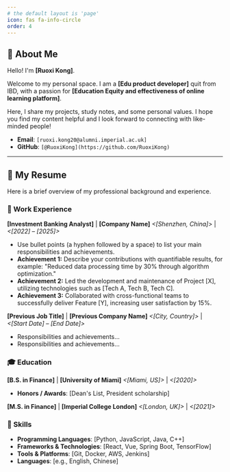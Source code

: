 ```yaml
---
# the default layout is 'page'
icon: fas fa-info-circle
order: 4
---
```


## 👋 About Me

Hello! I'm **[Ruoxi Kong]**.

Welcome to my personal space. I am a **[Edu product developer]** quit from IBD, with a passion for **[Education Equity and effectiveness of online learning platform]**.

Here, I share my projects, study notes, and some personal values. I hope you find my content helpful and I look forward to connecting with like-minded people!

*   **Email**: `[ruoxi.kong20@alumni.imperial.ac.uk]`
*   **GitHub**: `[@RuoxiKong](https://github.com/RuoxiKong)`

---

## 📄 My Resume

Here is a brief overview of my professional background and experience.

### 💼 Work Experience

**[Investment Banking Analyst]** | **[Company Name]**
*<[Shenzhen, China]>* | *<[2022] – [2025]>*
- Use bullet points (a hyphen followed by a space) to list your main responsibilities and achievements.
- **Achievement 1:** Describe your contributions with quantifiable results, for example: "Reduced data processing time by 30% through algorithm optimization."
- **Achievement 2:** Led the development and maintenance of Project [X], utilizing technologies such as [Tech A, Tech B, Tech C].
- **Achievement 3:** Collaborated with cross-functional teams to successfully deliver Feature [Y], increasing user satisfaction by 15%.

**[Previous Job Title]** | **[Previous Company Name]**
*<[City, Country]>* | *<[Start Date] – [End Date]>*
- Responsibilities and achievements...
- Responsibilities and achievements...

### 🎓 Education

**[B.S. in Finance]** | **[University of Miami]**
*<[Miami, US]>* | *<[2020]>*
- **Honors / Awards**: [Dean's List, President scholarship]
  
**[M.S. in Finance]** | **[Imperial College London]**
*<[London, UK]>* | *<[2021]>*

### 🔧 Skills

- **Programming Languages**: [Python, JavaScript, Java, C++]
- **Frameworks & Technologies**: [React, Vue, Spring Boot, TensorFlow]
- **Tools & Platforms**: [Git, Docker, AWS, Jenkins]
- **Languages**: [e.g., English, Chinese]
  
